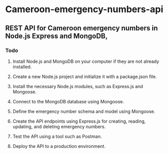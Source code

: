 # Cameroon-emergency-numbers-api
## REST API for Cameroon emergency numbers in Node.js Express and MongoDB, 

### Todo
1. Install Node.js and MongoDB on your computer if they are not already installed.

2. Create a new Node.js project and initialize it with a package.json file.

3. Install the necessary Node.js modules, such as Express.js and Mongoose.

4. Connect to the MongoDB database using Mongoose.

5. Define the emergency number schema and model using Mongoose.

6. Create the API endpoints using Express.js for creating,  reading, updating, and deleting emergency numbers.

7. Test the API using a tool such as Postman.
 
8. Deploy the API to a production environment.